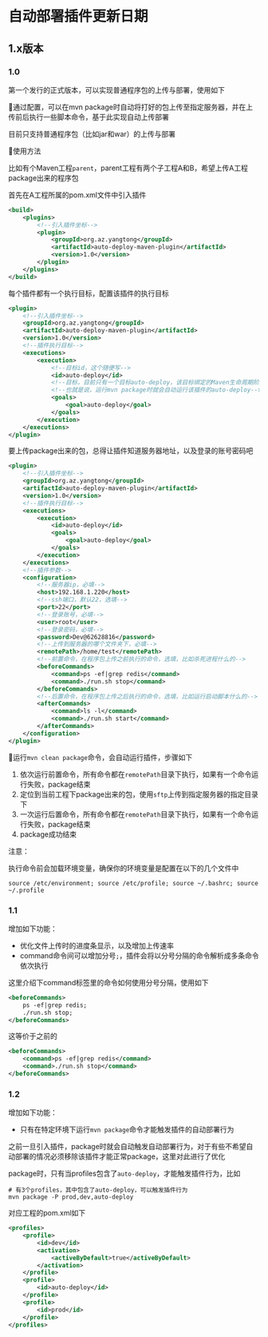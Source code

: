 # 自动部署插件更新日期

## 1.x版本

### 1.0

第一个发行的正式版本，可以实现普通程序包的上传与部署，使用如下

🌽通过配置，可以在mvn package时自动将打好的包上传至指定服务器，并在上传前后执行一些脚本命令，基于此实现自动上传部署

目前只支持普通程序包（比如jar和war）的上传与部署



🍏使用方法

比如有个Maven工程`parent`，parent工程有两个子工程A和B，希望上传A工程package出来的程序包

首先在A工程所属的pom.xml文件中引入插件

```xml
<build>
    <plugins>
        <!--引入插件坐标-->
        <plugin>
            <groupId>org.az.yangtong</groupId>
            <artifactId>auto-deploy-maven-plugin</artifactId>
            <version>1.0</version>
        </plugin>
	</plugins>
</build>
```



每个插件都有一个执行目标，配置该插件的执行目标

```xml
<plugin>
    <!--引入插件坐标-->
    <groupId>org.az.yangtong</groupId>
    <artifactId>auto-deploy-maven-plugin</artifactId>
    <version>1.0</version>
    <!--插件执行目标-->
    <executions>
        <execution>
            <!--目标id，这个随便写-->
            <id>auto-deploy</id>
            <!--目标，目前只有一个目标auto-deploy，该目标绑定的Maven生命周期阶段是package-->
            <!--也就是说，运行mvn package时就会自动运行该插件的auto-deploy-->
            <goals>
                <goal>auto-deploy</goal>
            </goals>
        </execution>
    </executions>
</plugin>
```



要上传package出来的包，总得让插件知道服务器地址，以及登录的账号密码吧

```xml
<plugin>
    <!--引入插件坐标-->
    <groupId>org.az.yangtong</groupId>
    <artifactId>auto-deploy-maven-plugin</artifactId>
    <version>1.0</version>
    <!--插件执行目标-->
    <executions>
        <execution>
            <id>auto-deploy</id>
            <goals>
                <goal>auto-deploy</goal>
            </goals>
        </execution>
    </executions>
    <!--插件参数-->
    <configuration>
        <!--服务器ip，必填-->
        <host>192.168.1.220</host>
        <!--ssh端口，默认22，选填-->
        <port>22</port>
        <!--登录账号，必填-->
        <user>root</user>
        <!--登录密码，必填-->
        <password>Dev@62628816</password>
        <!--上传到服务器的哪个文件夹下，必填-->
        <remotePath>/home/test</remotePath>
        <!--前置命令，在程序包上传之前执行的命令，选填，比如杀死进程什么的-->
        <beforeCommands>
            <command>ps -ef|grep redis</command>
            <command>./run.sh stop</command>
        </beforeCommands>
        <!--后置命令，在程序包上传之后执行的命令，选填，比如运行启动脚本什么的-->
        <afterCommands>
            <command>ls -l</command>
            <command>./run.sh start</command>
        </afterCommands>
    </configuration>
</plugin>
```



🍊运行`mvn clean package`命令，会自动运行插件，步骤如下

1. 依次运行前置命令，所有命令都在`remotePath`目录下执行，如果有一个命令运行失败，package结束
2. 定位到当前工程下package出来的包，使用`sftp`上传到指定服务器的指定目录下
3. 一次运行后置命令，所有命令都在`remotePath`目录下执行，如果有一个命令运行失败，package结束
4. package成功结束



注意：

执行命令前会加载环境变量，确保你的环境变量是配置在以下的几个文件中

```shell
source /etc/environment; source /etc/profile; source ~/.bashrc; source ~/.profile
```



### 1.1

增加如下功能：

* 优化文件上传时的进度条显示，以及增加上传速率
* command命令间可以增加分号`;`，插件会将以分号分隔的命令解析成多条命令依次执行

这里介绍下command标签里的命令如何使用分号分隔，使用如下

```xml
<beforeCommands>
	ps -ef|grep redis;
	./run.sh stop;
</beforeCommands>
```

这等价于之前的

```xml
<beforeCommands>
	<command>ps -ef|grep redis</command>
	<command>./run.sh stop</command>
</beforeCommands>
```



### 1.2

增加如下功能：

* 只有在特定环境下运行`mvn package`命令才能触发插件的自动部署行为

之前一旦引入插件，package时就会自动触发自动部署行为，对于有些不希望自动部署的情况必须移除该插件才能正常package，这里对此进行了优化

package时，只有当profiles包含了`auto-deploy`，才能触发插件行为，比如

```shell
# 有3个profiles，其中包含了auto-deploy，可以触发插件行为
mvn package -P prod,dev,auto-deploy
```

对应工程的pom.xml如下

```xml
<profiles>
    <profile>
        <id>dev</id>
        <activation>
            <activeByDefault>true</activeByDefault>
        </activation>
    </profile>
    <profile>
        <id>auto-deploy</id>
    </profile>
    <profile>
        <id>prod</id>
    </profile>
</profiles>
```

